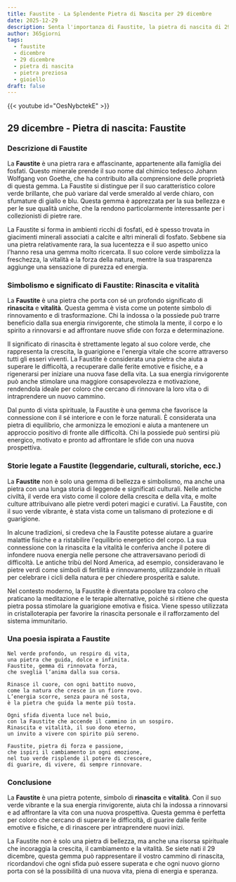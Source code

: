 ```yaml
---
title: Faustite - La Splendente Pietra di Nascita per 29 dicembre
date: 2025-12-29
description: Senta l'importanza di Faustite, la pietra di nascita di 29 dicembre che simboleggia Rinascita e vitalità. Lasci che la sua bellezza e il suo significato illuminino la sua giornata.
author: 365giorni
tags:
  - faustite
  - dicembre
  - 29 dicembre
  - pietra di nascita
  - pietra preziosa
  - gioiello
draft: false
---
```


{{< youtube id="OesNybctekE" >}}

## 29 dicembre - Pietra di nascita: Faustite

### Descrizione di Faustite

La **Faustite** è una pietra rara e affascinante, appartenente alla famiglia dei fosfati. Questo minerale prende il suo nome dal chimico tedesco Johann Wolfgang von Goethe, che ha contribuito alla comprensione delle proprietà di questa gemma. La Faustite si distingue per il suo caratteristico colore verde brillante, che può variare dal verde smeraldo al verde chiaro, con sfumature di giallo e blu. Questa gemma è apprezzata per la sua bellezza e per le sue qualità uniche, che la rendono particolarmente interessante per i collezionisti di pietre rare.

La Faustite si forma in ambienti ricchi di fosfati, ed è spesso trovata in giacimenti minerali associati a calcite e altri minerali di fosfato. Sebbene sia una pietra relativamente rara, la sua lucentezza e il suo aspetto unico l'hanno resa una gemma molto ricercata. Il suo colore verde simbolizza la freschezza, la vitalità e la forza della natura, mentre la sua trasparenza aggiunge una sensazione di purezza ed energia.

### Simbolismo e significato di Faustite: Rinascita e vitalità

La **Faustite** è una pietra che porta con sé un profondo significato di **rinascita** e **vitalità**. Questa gemma è vista come un potente simbolo di rinnovamento e di trasformazione. Chi la indossa o la possiede può trarre beneficio dalla sua energia rinvigorente, che stimola la mente, il corpo e lo spirito a rinnovarsi e ad affrontare nuove sfide con forza e determinazione.

Il significato di rinascita è strettamente legato al suo colore verde, che rappresenta la crescita, la guarigione e l'energia vitale che scorre attraverso tutti gli esseri viventi. La Faustite è considerata una pietra che aiuta a superare le difficoltà, a recuperare dalle ferite emotive e fisiche, e a rigenerarsi per iniziare una nuova fase della vita. La sua energia rinvigorente può anche stimolare una maggiore consapevolezza e motivazione, rendendola ideale per coloro che cercano di rinnovare la loro vita o di intraprendere un nuovo cammino.

Dal punto di vista spirituale, la Faustite è una gemma che favorisce la connessione con il sé interiore e con le forze naturali. È considerata una pietra di equilibrio, che armonizza le emozioni e aiuta a mantenere un approccio positivo di fronte alle difficoltà. Chi la possiede può sentirsi più energico, motivato e pronto ad affrontare le sfide con una nuova prospettiva.

### Storie legate a Faustite (leggendarie, culturali, storiche, ecc.)

La **Faustite** non è solo una gemma di bellezza e simbolismo, ma anche una pietra con una lunga storia di leggende e significati culturali. Nelle antiche civiltà, il verde era visto come il colore della crescita e della vita, e molte culture attribuivano alle pietre verdi poteri magici e curativi. La Faustite, con il suo verde vibrante, è stata vista come un talismano di protezione e di guarigione.

In alcune tradizioni, si credeva che la Faustite potesse aiutare a guarire malattie fisiche e a ristabilire l'equilibrio energetico del corpo. La sua connessione con la rinascita e la vitalità le conferiva anche il potere di infondere nuova energia nelle persone che attraversavano periodi di difficoltà. Le antiche tribù del Nord America, ad esempio, consideravano le pietre verdi come simboli di fertilità e rinnovamento, utilizzandole in rituali per celebrare i cicli della natura e per chiedere prosperità e salute.

Nel contesto moderno, la Faustite è diventata popolare tra coloro che praticano la meditazione e le terapie alternative, poiché si ritiene che questa pietra possa stimolare la guarigione emotiva e fisica. Viene spesso utilizzata in cristalloterapia per favorire la rinascita personale e il rafforzamento del sistema immunitario.

### Una poesia ispirata a Faustite

```
Nel verde profondo, un respiro di vita,
una pietra che guida, dolce e infinita.
Faustite, gemma di rinnovata forza,
che sveglia l’anima dalla sua corsa.

Rinasce il cuore, con ogni battito nuovo,
come la natura che cresce in un fiore rovo.
L’energia scorre, senza paura né sosta,
è la pietra che guida la mente più tosta.

Ogni sfida diventa luce nel buio,
con la Faustite che accende il cammino in un sospiro.
Rinascita e vitalità, il suo dono eterno,
un invito a vivere con spirito più sereno.

Faustite, pietra di forza e passione,
che ispiri il cambiamento in ogni emozione,
nel tuo verde risplende il potere di crescere,
di guarire, di vivere, di sempre rinnovare.
```

### Conclusione

La **Faustite** è una pietra potente, simbolo di **rinascita** e **vitalità**. Con il suo verde vibrante e la sua energia rinvigorente, aiuta chi la indossa a rinnovarsi e ad affrontare la vita con una nuova prospettiva. Questa gemma è perfetta per coloro che cercano di superare le difficoltà, di guarire dalle ferite emotive e fisiche, e di rinascere per intraprendere nuovi inizi.

La Faustite non è solo una pietra di bellezza, ma anche una risorsa spirituale che incoraggia la crescita, il cambiamento e la vitalità. Se siete nati il 29 dicembre, questa gemma può rappresentare il vostro cammino di rinascita, ricordandovi che ogni sfida può essere superata e che ogni nuovo giorno porta con sé la possibilità di una nuova vita, piena di energia e speranza.